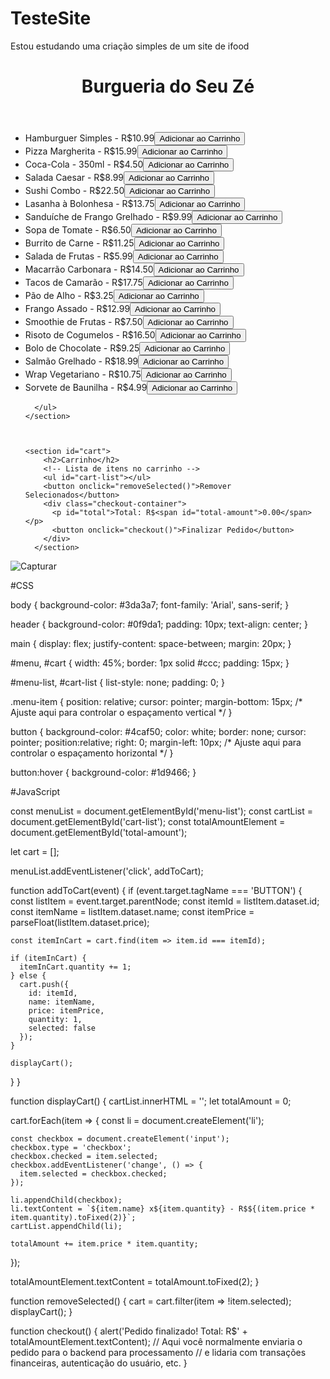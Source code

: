 # TesteSite
Estou estudando uma criação simples de um site de ifood
<!DOCTYPE html>
<html lang="en">
<head>
  <meta charset="UTF-8">
  <meta name="viewport" content="width=device-width, initial-scale=1.0">
  <link rel="stylesheet" href="index.css">
  <title>Sistema de Pedidos</title>
</head>
<body>
  <header>
    <h1>Burgueria do Seu Zé</h1>
  </header>
  <main>
    <section id="menu">
      <!-- Lista de itens do menu -->
      <ul id="menu-list">
        <li class="menu-item" data-id="1" data-name="Hamburguer Simples" data-price="10.99">Hamburguer Simples - R$10.99<button onclick="addToCart(1, 'Hamburguer Simples', 10.99)">Adicionar ao Carrinho</button></li>
    <li class="menu-item" data-id="2" data-name="Pizza Margherita" data-price="15.99">Pizza Margherita - R$15.99<button onclick="addToCart(2, 'Pizza Margherita', 15.99)">Adicionar ao Carrinho</button></li>
    <li class="menu-item" data-id="3" data-name="Coca-Cola - 350ml" data-price="4.50">Coca-Cola - 350ml - R$4.50<button onclick="addToCart(3, 'Coca-Cola - 350ml', 4.50)">Adicionar ao Carrinho</button></li>
    <li class="menu-item" data-id="4" data-name="Salada Caesar" data-price="8.99">Salada Caesar - R$8.99<button onclick="addToCart(4, 'Salada Caesar', 8.99)">Adicionar ao Carrinho</button></li>
    <li class="menu-item" data-id="5" data-name="Sushi Combo" data-price="22.50">Sushi Combo - R$22.50<button onclick="addToCart(5, 'Sushi Combo', 22.50)">Adicionar ao Carrinho</button></li>
    <li class="menu-item" data-id="6" data-name="Lasanha à Bolonhesa" data-price="13.75">Lasanha à Bolonhesa - R$13.75<button onclick="addToCart(6, 'Lasanha à Bolonhesa', 13.75)">Adicionar ao Carrinho</button></li>
    <li class="menu-item" data-id="7" data-name="Sanduíche de Frango Grelhado" data-price="9.99">Sanduíche de Frango Grelhado - R$9.99<button onclick="addToCart(7, 'Sanduíche de Frango Grelhado', 10.50)">Adicionar ao Carrinho</button></li>
    <li class="menu-item" data-id="8" data-name="Sopa de Tomate" data-price="6.50">Sopa de Tomate - R$6.50<button onclick="addToCart(8, 'Sopa de Tomate', 6.50)">Adicionar ao Carrinho</button></li>
    <li class="menu-item" data-id="9" data-name="Burrito de Carne" data-price="11.25">Burrito de Carne - R$11.25<button onclick="addToCart(9, 'Burrito de Carne', 11.25)">Adicionar ao Carrinho</button></li>
    <li class="menu-item" data-id="10" data-name="Salada de Frutas" data-price="5.99">Salada de Frutas - R$5.99<button onclick="addToCart(10, 'Salada de Frutas', 5.99)">Adicionar ao Carrinho</button></li>
    <li class="menu-item" data-id="11" data-name="Macarrão Carbonara" data-price="14.50">Macarrão Carbonara - R$14.50<button onclick="addToCart(11, 'Macarrão Carbonara', 14.50)">Adicionar ao Carrinho</button></li>
    <li class="menu-item" data-id="12" data-name="Tacos de Camarão" data-price="17.75">Tacos de Camarão - R$17.75<button onclick="addToCart(12, 'Tacos de Camarão', 17.75)">Adicionar ao Carrinho</button></li>
    <li class="menu-item" data-id="13" data-name="Pão de Alho" data-price="3.25">Pão de Alho - R$3.25<button onclick="addToCart(13, 'Pão de Alho', 3.25)">Adicionar ao Carrinho</button></li>
    <li class="menu-item" data-id="14" data-name="Frango Assado" data-price="12.99">Frango Assado - R$12.99<button onclick="addToCart(14, 'Frango Assado', 12.99)">Adicionar ao Carrinho</button></li>
    <li class="menu-item" data-id="15" data-name="Smoothie de Frutas" data-price="7.50">Smoothie de Frutas - R$7.50<button onclick="addToCart(15, 'Smoothie de Frutas', 7.50)">Adicionar ao Carrinho</button></li>
    <li class="menu-item" data-id="16" data-name="Risoto de Cogumelos" data-price="16.50">Risoto de Cogumelos - R$16.50<button onclick="addToCart(16, 'Risoto de Cogumelos', 16.50)">Adicionar ao Carrinho</button></li>
    <li class="menu-item" data-id="17" data-name="Bolo de Chocolate" data-price="9.25">Bolo de Chocolate - R$9.25<button onclick="addToCart(17, 'Bolo de Chocolate', 9.25)">Adicionar ao Carrinho</button></li>
    <li class="menu-item" data-id="18" data-name="Salmão Grelhado" data-price="18.99">Salmão Grelhado - R$18.99<button onclick="addToCart(18, 'Salmão Grelhado', 18.99)">Adicionar ao Carrinho</button></li>
    <li class="menu-item" data-id="19" data-name="Wrap Vegetariano" data-price="10.75">Wrap Vegetariano - R$10.75<button onclick="addToCart(19, 'Wrap Vegetariano', 10.75)">Adicionar ao Carrinho</button></li>
    <li class="menu-item" data-id="20" data-name="Sorvete de Baunilha" data-price="4.99">Sorvete de Baunilha - R$4.99<button onclick="addToCart(20, 'Sorvete de Baunilha', 4.99)">Adicionar ao Carrinho</button></li>

      </ul>
    </section>

    

    <section id="cart">
        <h2>Carrinho</h2>
        <!-- Lista de itens no carrinho -->
        <ul id="cart-list"></ul>
        <button onclick="removeSelected()">Remover Selecionados</button>
        <div class="checkout-container">
          <p id="total">Total: R$<span id="total-amount">0.00</span></p>
          <button onclick="checkout()">Finalizar Pedido</button>
        </div>
      </section>
  </main>

  <script src="index.js"></script>
</body>
</html>

![Capturar](https://github.com/Victor-Antonio-Santos/TesteSite/assets/160191987/1e1fc503-88d3-4746-91a6-afba0c274b96)

#CSS

body {
    background-color: #3da3a7;
    font-family: 'Arial', sans-serif;
  }
  
  header {
    background-color: #0f9da1;
    padding: 10px;
    text-align: center;
  }
  
  main {
    display: flex;
    justify-content: space-between;
    margin: 20px;
  }
  
  #menu, #cart {
    width: 45%;
    border: 1px solid #ccc;
    padding: 15px;
  }
  
  #menu-list, #cart-list {
    list-style: none;
    padding: 0;
  }
  
  .menu-item {
    position: relative;
    cursor: pointer;
    margin-bottom: 15px; /* Ajuste aqui para controlar o espaçamento vertical */
  }
  
  button {
    background-color: #4caf50;
    color: white;
    border: none;
    cursor: pointer;
    position:relative;
    right: 0;
    margin-left: 10px; /* Ajuste aqui para controlar o espaçamento horizontal */
  }
  
  button:hover {
    background-color: #1d9466;
  }

  #JavaScript

  const menuList = document.getElementById('menu-list');
const cartList = document.getElementById('cart-list');
const totalAmountElement = document.getElementById('total-amount');

let cart = [];

menuList.addEventListener('click', addToCart);

function addToCart(event) {
  if (event.target.tagName === 'BUTTON') {
    const listItem = event.target.parentNode;
    const itemId = listItem.dataset.id;
    const itemName = listItem.dataset.name;
    const itemPrice = parseFloat(listItem.dataset.price);

    const itemInCart = cart.find(item => item.id === itemId);

    if (itemInCart) {
      itemInCart.quantity += 1;
    } else {
      cart.push({
        id: itemId,
        name: itemName,
        price: itemPrice,
        quantity: 1,
        selected: false
      });
    }

    displayCart();
  }
}

function displayCart() {
  cartList.innerHTML = '';
  let totalAmount = 0;

  cart.forEach(item => {
    const li = document.createElement('li');

    const checkbox = document.createElement('input');
    checkbox.type = 'checkbox';
    checkbox.checked = item.selected;
    checkbox.addEventListener('change', () => {
      item.selected = checkbox.checked;
    });

    li.appendChild(checkbox);
    li.textContent = `${item.name} x${item.quantity} - R$${(item.price * item.quantity).toFixed(2)}`;
    cartList.appendChild(li);

    totalAmount += item.price * item.quantity;
  });

  totalAmountElement.textContent = totalAmount.toFixed(2);
}

function removeSelected() {
    cart = cart.filter(item => !item.selected);
    displayCart();
  }

function checkout() {
  alert('Pedido finalizado! Total: R$' + totalAmountElement.textContent);
  // Aqui você normalmente enviaria o pedido para o backend para processamento
  // e lidaria com transações financeiras, autenticação do usuário, etc.
}

